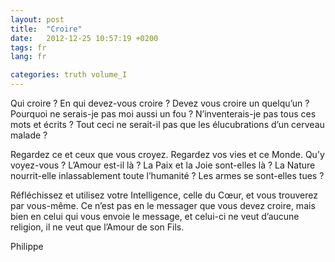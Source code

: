 ```yaml
---
layout: post
title:  "Croire"
date:   2012-12-25 10:57:19 +0200
tags: fr
lang: fr

categories: truth volume_I
---
```

Qui croire ? En qui devez-vous croire ? Devez vous croire un quelqu’un ? Pourquoi ne serais-je pas moi aussi un fou ? 
N’inventerais-je pas tous ces mots et écrits ? Tout ceci ne serait-il pas que les élucubrations d’un cerveau malade ?

Regardez ce et ceux que vous croyez. Regardez vos vies et ce Monde. Qu’y voyez-vous ? L’Amour est-il là ? La Paix et la Joie sont-elles là ? La Nature nourrit-elle inlassablement toute l’humanité ? Les armes se sont-elles tues ?

Réfléchissez et utilisez votre Intelligence, celle du Cœur, et vous trouverez par vous-même. Ce n’est pas en le messager que vous devez croire, mais bien en celui qui vous envoie le message, et celui-ci ne veut d’aucune religion, il ne veut que l’Amour de son Fils.

Philippe

<!-- 
Ce(tte) œuvre est mise à disposition selon les termes de la Licence Creative Commons Attribution - Pas d’Utilisation Commerciale 4.0 International.
-->
